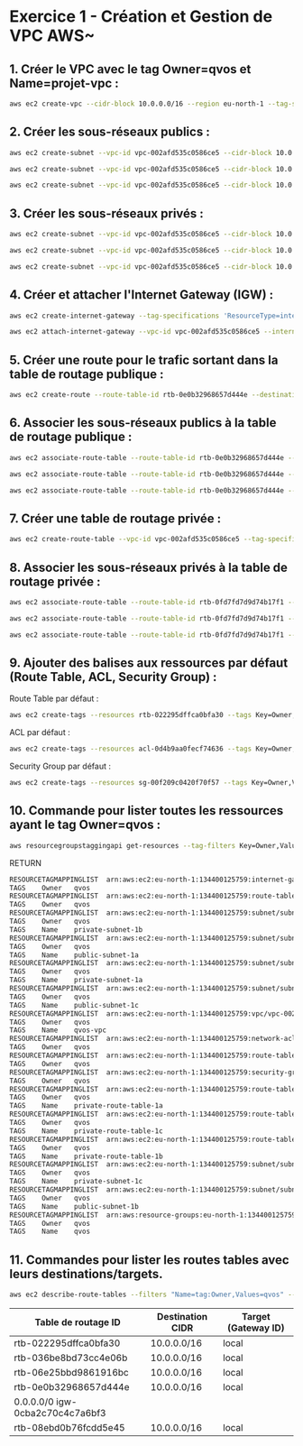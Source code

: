 # Exercice 1 - Création et Gestion de VPC AWS~

## 1. Créer le VPC avec le tag Owner=qvos et Name=projet-vpc :
```bash
aws ec2 create-vpc --cidr-block 10.0.0.0/16 --region eu-north-1 --tag-specifications 'ResourceType=vpc,Tags=[{Key=Owner,Value=qvos},{Key=Name,Value=qvos-vpc}]'
```

## 2. Créer les sous-réseaux publics :
```bash
aws ec2 create-subnet --vpc-id vpc-002afd535c0586ce5 --cidr-block 10.0.1.0/24 --availability-zone eu-north-1a --tag-specifications 'ResourceType=subnet,Tags=[{Key=Owner,Value=qvos},{Key=Name,Value=qvos-public-subnet-1a}]'
```
```bash
aws ec2 create-subnet --vpc-id vpc-002afd535c0586ce5 --cidr-block 10.0.2.0/24 --availability-zone eu-north-1b --tag-specifications 'ResourceType=subnet,Tags=[{Key=Owner,Value=qvos},{Key=Name,Value=qvos-public-subnet-1b}]'
```
```bash
aws ec2 create-subnet --vpc-id vpc-002afd535c0586ce5 --cidr-block 10.0.3.0/24 --availability-zone eu-north-1c --tag-specifications 'ResourceType=subnet,Tags=[{Key=Owner,Value=qvos},{Key=Name,Value=qvos-public-subnet-1c}]'
```

## 3. Créer les sous-réseaux privés :
```bash
aws ec2 create-subnet --vpc-id vpc-002afd535c0586ce5 --cidr-block 10.0.4.0/24 --availability-zone eu-north-1a --tag-specifications 'ResourceType=subnet,Tags=[{Key=Owner,Value=qvos},{Key=Name,Value=qvos-private-subnet-1a}]'
```
```bash
aws ec2 create-subnet --vpc-id vpc-002afd535c0586ce5 --cidr-block 10.0.5.0/24 --availability-zone eu-north-1b --tag-specifications 'ResourceType=subnet,Tags=[{Key=Owner,Value=qvos},{Key=Name,Value=qvos-private-subnet-1b}]'
```
```bash
aws ec2 create-subnet --vpc-id vpc-002afd535c0586ce5 --cidr-block 10.0.6.0/24 --availability-zone eu-north-1c --tag-specifications 'ResourceType=subnet,Tags=[{Key=Owner,Value=qvos},{Key=Name,Value=qvos-private-subnet-1c}]'
```


## 4. Créer et attacher l'Internet Gateway (IGW) :
```bash
aws ec2 create-internet-gateway --tag-specifications 'ResourceType=internet-gateway,Tags=[{Key=Owner,Value=qvos},{Key=Name,Value=projet-igw}]'
```
```bash
aws ec2 attach-internet-gateway --vpc-id vpc-002afd535c0586ce5 --internet-gateway-id igw-0cba2c70c4c7a6bf3
```

## 5. Créer une route pour le trafic sortant dans la table de routage publique :
```bash
aws ec2 create-route --route-table-id rtb-0e0b32968657d444e --destination-cidr-block 0.0.0.0/0 --gateway-id igw-0cba2c70c4c7a6bf3
```

## 6. Associer les sous-réseaux publics à la table de routage publique :

```bash
aws ec2 associate-route-table --route-table-id rtb-0e0b32968657d444e --subnet-id subnet-068639487650a8657
```

```bash
aws ec2 associate-route-table --route-table-id rtb-0e0b32968657d444e --subnet-id subnet-0da7f0e121f69c2a2
```

```bash
aws ec2 associate-route-table --route-table-id rtb-0e0b32968657d444e --subnet-id subnet-0f931e4a2490dcfc6
```


## 7. Créer une table de routage privée :
```bash
aws ec2 create-route-table --vpc-id vpc-002afd535c0586ce5 --tag-specifications 'ResourceType=route-table,Tags=[{Key=Owner,Value=qvos},{Key=Name,Value=private-route-table}]'
```

## 8. Associer les sous-réseaux privés à la table de routage privée :

```bash
aws ec2 associate-route-table --route-table-id rtb-0fd7fd7d9d74b17f1 --subnet-id subnet-068de48e901cc6132
```

```bash
aws ec2 associate-route-table --route-table-id rtb-0fd7fd7d9d74b17f1 --subnet-id subnet-0eaa72d64c23411a8
```

```bash
aws ec2 associate-route-table --route-table-id rtb-0fd7fd7d9d74b17f1 --subnet-id subnet-0ced35abdb39f8c12
```


## 9. Ajouter des balises aux ressources par défaut (Route Table, ACL, Security Group) :

Route Table par défaut :
```bash
aws ec2 create-tags --resources rtb-022295dffca0bfa30 --tags Key=Owner,Value=qvos
```

ACL par défaut :
```bash
aws ec2 create-tags --resources acl-0d4b9aa0fecf74636 --tags Key=Owner,Value=qvos
```

Security Group par défaut :
```bash
aws ec2 create-tags --resources sg-00f209c0420f70f57 --tags Key=Owner,Value=qvos
```


## 10. Commande pour lister toutes les ressources ayant le tag Owner=qvos :
```bash
aws resourcegroupstaggingapi get-resources --tag-filters Key=Owner,Values=qvos
```

RETURN 
```bash
RESOURCETAGMAPPINGLIST  arn:aws:ec2:eu-north-1:134400125759:internet-gateway/igw-0cba2c70c4c7a6bf3
TAGS    Owner   qvos
RESOURCETAGMAPPINGLIST  arn:aws:ec2:eu-north-1:134400125759:route-table/rtb-022295dffca0bfa30
TAGS    Owner   qvos
RESOURCETAGMAPPINGLIST  arn:aws:ec2:eu-north-1:134400125759:subnet/subnet-0420b73122c69423c
TAGS    Owner   qvos
TAGS    Name    private-subnet-1b
RESOURCETAGMAPPINGLIST  arn:aws:ec2:eu-north-1:134400125759:subnet/subnet-068639487650a8657
TAGS    Owner   qvos
TAGS    Name    public-subnet-1a
RESOURCETAGMAPPINGLIST  arn:aws:ec2:eu-north-1:134400125759:subnet/subnet-0d0f8c8e32f025ca1
TAGS    Owner   qvos
TAGS    Name    private-subnet-1a
RESOURCETAGMAPPINGLIST  arn:aws:ec2:eu-north-1:134400125759:subnet/subnet-0da7f0e121f69c2a2
TAGS    Owner   qvos
TAGS    Name    public-subnet-1c
RESOURCETAGMAPPINGLIST  arn:aws:ec2:eu-north-1:134400125759:vpc/vpc-002afd535c0586ce5
TAGS    Owner   qvos
TAGS    Name    qvos-vpc
RESOURCETAGMAPPINGLIST  arn:aws:ec2:eu-north-1:134400125759:network-acl/acl-0d4b9aa0fecf74636
TAGS    Owner   qvos
RESOURCETAGMAPPINGLIST  arn:aws:ec2:eu-north-1:134400125759:route-table/rtb-0e0b32968657d444e
TAGS    Owner   qvos
RESOURCETAGMAPPINGLIST  arn:aws:ec2:eu-north-1:134400125759:security-group/sg-00f209c0420f70f57
TAGS    Owner   qvos
RESOURCETAGMAPPINGLIST  arn:aws:ec2:eu-north-1:134400125759:route-table/rtb-08ebd0b76fcdd5e45
TAGS    Owner   qvos
TAGS    Name    private-route-table-1a
RESOURCETAGMAPPINGLIST  arn:aws:ec2:eu-north-1:134400125759:route-table/rtb-036be8bd73cc4e06b
TAGS    Owner   qvos
TAGS    Name    private-route-table-1c
RESOURCETAGMAPPINGLIST  arn:aws:ec2:eu-north-1:134400125759:route-table/rtb-06e25bbd9861916bc
TAGS    Owner   qvos
TAGS    Name    private-route-table-1b
RESOURCETAGMAPPINGLIST  arn:aws:ec2:eu-north-1:134400125759:subnet/subnet-0e9b1917d2cf0c16b
TAGS    Owner   qvos
TAGS    Name    private-subnet-1c
RESOURCETAGMAPPINGLIST  arn:aws:ec2:eu-north-1:134400125759:subnet/subnet-0f931e4a2490dcfc6
TAGS    Owner   qvos
TAGS    Name    public-subnet-1b
RESOURCETAGMAPPINGLIST  arn:aws:resource-groups:eu-north-1:134400125759:group/qvos
TAGS    Owner   qvos
TAGS    Name    qvos
```

## 11. Commandes pour lister les routes tables avec leurs destinations/targets.

```bash
aws ec2 describe-route-tables --filters "Name=tag:Owner,Values=qvos" --query 'RouteTables[*].{ID:RouteTableId,Routes:Routes[*].[DestinationCidrBlock,GatewayId]}' --output table
```


| Table de routage ID           | Destination CIDR  | Target (Gateway ID)        |
|-------------------------------|-------------------|----------------------------|
| rtb-022295dffca0bfa30          | 10.0.0.0/16       | local                      |
| rtb-036be8bd73cc4e06b          | 10.0.0.0/16       | local                      |
| rtb-06e25bbd9861916bc          | 10.0.0.0/16       | local                      |
| rtb-0e0b32968657d444e          | 10.0.0.0/16       | local                      |
|                                0.0.0.0/0         igw-0cba2c70c4c7a6bf3      |
| rtb-08ebd0b76fcdd5e45          | 10.0.0.0/16       | local                      |
